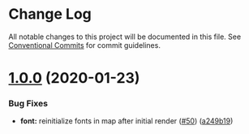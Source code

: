 # Change Log

All notable changes to this project will be documented in this file.
See [Conventional Commits](https://conventionalcommits.org) for commit guidelines.

# [1.0.0](https://github.com/bycedric/use-expo/compare/v0.10.1...1.0.0) (2020-01-23)


### Bug Fixes

* **font:** reinitialize fonts in map after initial render ([#50](https://github.com/bycedric/use-expo/issues/50)) ([a249b19](https://github.com/bycedric/use-expo/commit/a249b1985a1251d46de78eed873dca8acd477a19))
